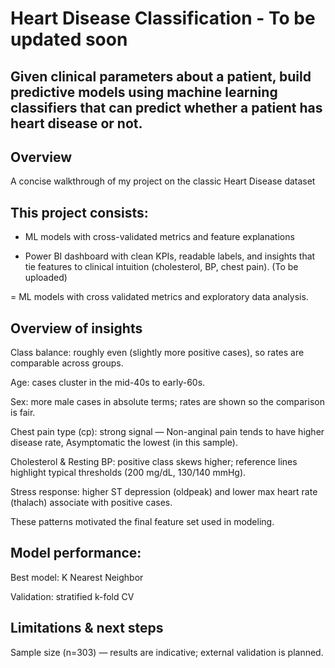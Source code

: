 # Heart Disease Classification - To be updated soon

Given clinical parameters about a patient, build predictive models using machine learning classifiers that can predict whether a patient has heart disease or not.
---


<h2>Overview</h2>

A concise walkthrough of my project on the classic Heart Disease dataset 


## This project consists:  

- ML models with cross-validated metrics and feature explanations 

- Power BI dashboard with clean KPIs, readable labels, and insights that tie features to clinical intuition (cholesterol, BP, chest pain). (To be uploaded)

= ML models with cross validated metrics and exploratory data analysis.

## Overview of insights 

Class balance: roughly even (slightly more positive cases), so rates are comparable across groups.

Age: cases cluster in the mid-40s to early-60s.

Sex: more male cases in absolute terms; rates are shown so the comparison is fair.

Chest pain type (cp): strong signal — Non-anginal pain tends to have higher disease rate, Asymptomatic the lowest (in this sample).

Cholesterol & Resting BP: positive class skews higher; reference lines highlight typical thresholds (200 mg/dL, 130/140 mmHg).

Stress response: higher ST depression (oldpeak) and lower max heart rate (thalach) associate with positive cases.

These patterns motivated the final feature set used in modeling.

## Model performance:

Best model: K Nearest Neighbor

Validation: stratified k-fold CV

## Limitations & next steps

Sample size (n=303) — results are indicative; external validation is planned.

